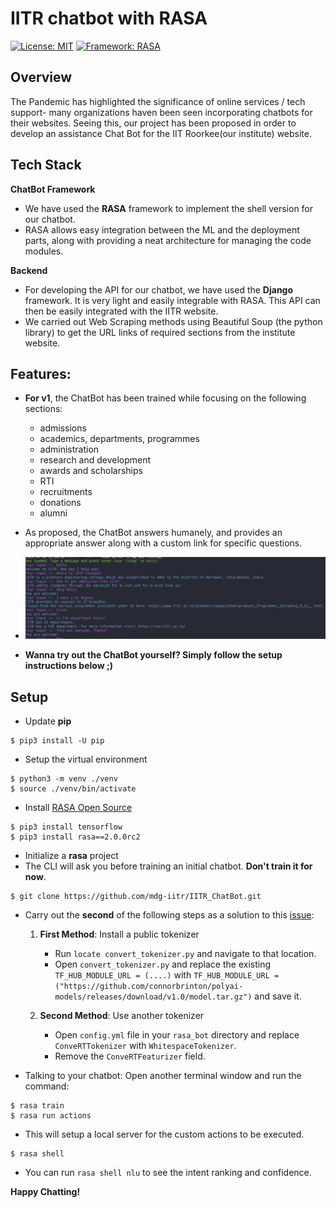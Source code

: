 # IITR chatbot with RASA

[![License: MIT](https://img.shields.io/badge/License-MIT-blue.svg)](https://opensource.org/licenses/MIT)
[![Framework: RASA](https://img.shields.io/badge/Framework-RASA-purple.svg)](https://rasa.com/)

## Overview
The Pandemic has highlighted the significance of online services / tech support- many organizations haven been seen incorporating chatbots for their websites. Seeing this, our project has been proposed in order to develop an assistance Chat Bot for the IIT Roorkee(our institute) website.

## Tech Stack

**ChatBot Framework**
- We have used the **RASA** framework to implement the shell version for our chatbot.
- RASA allows easy integration between the ML and the deployment parts, along with providing a neat architecture for managing the code modules.

**Backend**
- For developing the API for our chatbot, we have used the **Django** framework. It is very light and easily integrable with RASA. This API can then be easily integrated with the IITR website.
- We carried out Web Scraping methods using Beautiful Soup (the python library) to get the URL links of required sections from the institute website.


## Features:
- **For v1**, the ChatBot has been trained while focusing on the following sections:
   - admissions
   - academics, departments, programmes
   - administration
   - research and development
   - awards and scholarships
   - RTI
   - recruitments
   - donations 
   - alumni 
   
 - As proposed, the ChatBot answers humanely, and provides an appropriate answer along with a custom link for specific questions.
 - ![alt hey](https://github.com/mdg-iitr/IITR_ChatBot/blob/master/images/convo.png?raw=true)
 - **Wanna try out the ChatBot yourself? Simply follow the setup instructions below ;)**

## Setup

- Update **pip**
```
$ pip3 install -U pip
```
- Setup the virtual environment
```
$ python3 -m venv ./venv
$ source ./venv/bin/activate
```
- Install [RASA Open Source](https://rasa.com/docs/rasa/)
```
$ pip3 install tensorflow
$ pip3 install rasa==2.0.0rc2
```
- Initialize a **rasa** project
- The CLI will ask you before training an initial chatbot. **Don't train it for now**.
```
$ git clone https://github.com/mdg-iitr/IITR_ChatBot.git

```
- Carry out the **second** of the following steps as a solution to this [issue](https://github.com/RasaHQ/rasa/issues/6806):

    1. **First Method**: Install a public tokenizer

        - Run `locate convert_tokenizer.py` and navigate to that location.
        - Open `convert_tokenizer.py` and replace the existing `TF_HUB_MODULE_URL = (....)` with `TF_HUB_MODULE_URL = ("https://github.com/connorbrinton/polyai-models/releases/download/v1.0/model.tar.gz")` and save it.

    2. **Second Method**: Use another tokenizer

        - Open `config.yml` file in your `rasa_bot` directory and replace `ConveRTTokenizer` with `WhitespaceTokenizer`.
        - Remove the `ConveRTFeaturizer` field.

- Talking to your chatbot: Open another terminal window and run the command:
```
$ rasa train
$ rasa run actions
```
- This will setup a local server for the custom actions to be executed.
```
$ rasa shell 
```
- You can run `rasa shell nlu` to see the intent ranking and confidence.

**Happy Chatting!**
